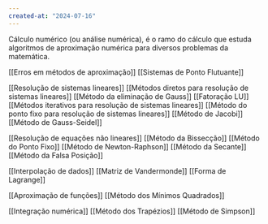 ```yaml
---
created-at: "2024-07-16"
---
```


Cálculo numérico (ou análise numérica), é o ramo do cálculo que estuda algoritmos de aproximação numérica para diversos problemas da matemática.

[[Erros em métodos de aproximação]]
[[Sistemas de Ponto Flutuante]]

[[Resolução de sistemas lineares]]
[[Métodos diretos para resolução de sistemas lineares]]
[[Método da eliminação de Gauss]]
[[Fatoração LU]]
[[Métodos iterativos para resolução de sistemas lineares]]
[[Método do ponto fixo para resolução de sistemas lineares]]
[[Método de Jacobi]]
[[Método de Gauss-Seidel]]

[[Resolução de equações não lineares]]
[[Método da Bissecção]]
[[Método do Ponto Fixo]]
[[Método de Newton-Raphson]]
[[Método da Secante]]
[[Método da Falsa Posição]]

[[Interpolação de dados]]
[[Matriz de Vandermonde]]
[[Forma de Lagrange]]

[[Aproximação de funções]]
[[Método dos Mínimos Quadrados]]

[[Integração numérica]]
[[Método dos Trapézios]]
[[Método de Simpson]]
